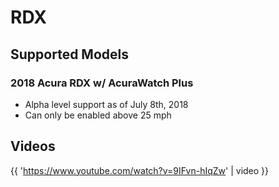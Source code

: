 # RDX

## Supported Models

### 2018 Acura RDX w/ AcuraWatch Plus

- Alpha level support as of July 8th, 2018
- Can only be enabled above 25 mph

## Videos

{{ 'https://www.youtube.com/watch?v=9IFvn-hIqZw' | video }}